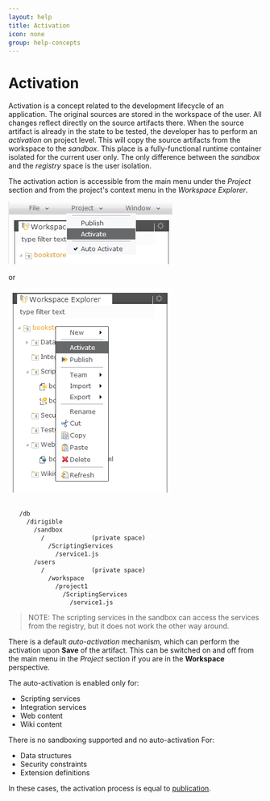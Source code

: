 ```yaml
---
layout: help
title: Activation
icon: none
group: help-concepts
---
```


Activation
===

Activation is a concept related to the development lifecycle of an application. The original sources are stored in the workspace of the user. All changes reflect directly on the source artifacts there. When the source artifact is already in the state to be tested, the developer has to perform an *activation* on project level. This will copy the source artifacts from the workspace to the *sandbox*. This place is a fully-functional runtime container isolated for the current user only. The only difference between the *sandbox* and the *registry* space is the user isolation.

The activation action is accessible from the main menu under the *Project* section and from the project's context menu in the *Workspace Explorer*.

![Project Activate](../samples/bookstore/105_books_project_activate.png)

or

![Project Activate Popup](../samples/bookstore/107_books_project_activate_popup.png)


<pre><code>
   /db
     /dirigible
       /sandbox
         /<user>             (private space)
           /ScriptingServices
             /service1.js
       /users
         /<user>             (private space)
           /workspace
             /project1
               /ScriptingServices
                 /service1.js
</code></pre>


> NOTE: The scripting services in the sandbox can access the services from the registry, but it does not work the other way around.

There is a default *auto-activation* mechanism, which can perform the activation upon **Save** of the artifact. This can be switched on and off from the main menu in the *Project* section if you are in the **Workspace** perspective.


The auto-activation is enabled only for:

*	Scripting services
*	Integration services
*	Web content
*	Wiki content
 
There is no sandboxing supported and no auto-activation For:

*	Data structures
*	Security constraints
*	Extension definitions

In these cases, the activation process is equal to [publication](publication.html).


